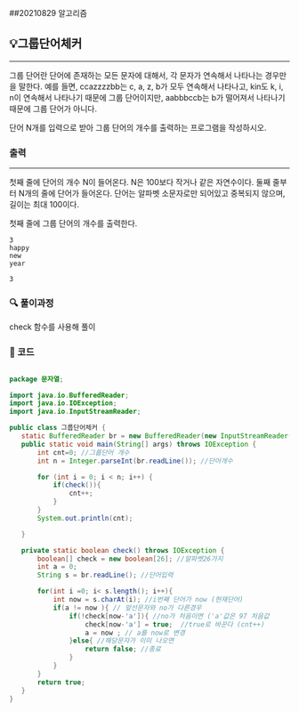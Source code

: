 ##20210829 알고리즘

## 💡그룹단어체커
---
그룹 단어란 단어에 존재하는 모든 문자에 대해서, 각 문자가 연속해서 나타나는 경우만을 말한다. 예를 들면, ccazzzzbb는 c, a, z, b가 모두 연속해서 나타나고, kin도 k, i, n이 연속해서 나타나기 때문에 그룹 단어이지만, aabbbccb는 b가 떨어져서 나타나기 때문에 그룹 단어가 아니다.

단어 N개를 입력으로 받아 그룹 단어의 개수를 출력하는 프로그램을 작성하시오.

### 출력
---
첫째 줄에 단어의 개수 N이 들어온다. N은 100보다 작거나 같은 자연수이다. 둘째 줄부터 N개의 줄에 단어가 들어온다. 단어는 알파벳 소문자로만 되어있고 중복되지 않으며, 길이는 최대 100이다.


첫째 줄에 그룹 단어의 개수를 출력한다.
```
3
happy
new
year
```
```
3
```
### 🔍 풀이과정
check 함수를 사용해 풀이
 ###  👻 코드 

 ```java

package 문자열;

import java.io.BufferedReader;
import java.io.IOException;
import java.io.InputStreamReader;

public class 그룹단어체커 {
    static BufferedReader br = new BufferedReader(new InputStreamReader(System.in));
    public static void main(String[] args) throws IOException {
        int cnt=0; //그룹단어 개수
        int n = Integer.parseInt(br.readLine()); //단어개수

        for (int i = 0; i < n; i++) {
            if(check()){
                cnt++;
            }
        }
        System.out.println(cnt);

    }

    private static boolean check() throws IOException {
        boolean[] check = new boolean[26]; //알파벳26가지
        int a = 0;
        String s = br.readLine(); //단어입력

        for(int i =0; i< s.length(); i++){
            int now = s.charAt(i); //i번째 단어가 now (현재단어)
            if(a != now ){ // 앞선문자와 no가 다른경우
                if(!check[now-'a']){ //no가 처음이면 ('a'값은 97 처음값
                    check[now-'a'] = true;  //true로 바꾼다 (cnt++)
                    a = now ; // a를 now로 변경
                }else{ //해당문자가 이미 나오면
                    return false; //종료
                }
            }
        }
        return true;
    }
}

```

 
 
